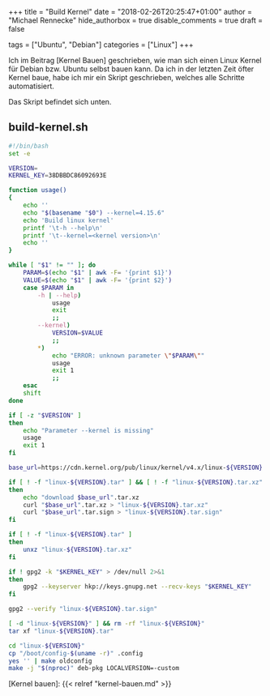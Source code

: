 +++
title = "Build Kernel"
date = "2018-02-26T20:25:47+01:00"
author = "Michael Rennecke"
hide_authorbox = true
disable_comments = true
draft = false

tags = ["Ubuntu", "Debian"]
categories = ["Linux"]
+++

Ich im Beitrag [Kernel Bauen] geschrieben, wie man sich einen Linux Kernel
für Debian bzw. Ubuntu selbst bauen kann. Da ich in der letzten Zeit öfter
Kernel baue, habe ich mir ein Skript geschrieben, welches alle Schritte
automatisiert.

Das Skript befindet sich unten.


## build-kernel.sh

```bash
#!/bin/bash
set -e

VERSION=
KERNEL_KEY=38DBBDC86092693E

function usage()
{
    echo ''
    echo "$(basename "$0") --kernel=4.15.6"
    echo 'Build linux kernel'
    printf '\t-h --help\n'
    printf '\t--kernel=<kernel version>\n'
    echo ''
}

while [ "$1" != "" ]; do
    PARAM=$(echo "$1" | awk -F= '{print $1}')
    VALUE=$(echo "$1" | awk -F= '{print $2}')
    case $PARAM in
        -h | --help)
            usage
            exit
            ;;
        --kernel)
            VERSION=$VALUE
            ;;
        *)
            echo "ERROR: unknown parameter \"$PARAM\""
            usage
            exit 1
            ;;
    esac
    shift
done

if [ -z "$VERSION" ]
then
    echo "Parameter --kernel is missing"
    usage
    exit 1
fi

base_url=https://cdn.kernel.org/pub/linux/kernel/v4.x/linux-${VERSION}

if [ ! -f "linux-${VERSION}.tar" ] && [ ! -f "linux-${VERSION}.tar.xz" ]
then
    echo "download $base_url".tar.xz
    curl "$base_url".tar.xz > "linux-${VERSION}.tar.xz"
    curl "$base_url".tar.sign > "linux-${VERSION}.tar.sign"
fi

if [ ! -f "linux-${VERSION}.tar" ]
then
    unxz "linux-${VERSION}.tar.xz"
fi

if ! gpg2 -k "$KERNEL_KEY" > /dev/null 2>&1
then
    gpg2 --keyserver hkp://keys.gnupg.net --recv-keys "$KERNEL_KEY"
fi

gpg2 --verify "linux-${VERSION}.tar.sign"

[ -d "linux-${VERSION}" ] && rm -rf "linux-${VERSION}"
tar xf "linux-${VERSION}.tar"

cd "linux-${VERSION}"
cp "/boot/config-$(uname -r)" .config
yes '' | make oldconfig
make -j "$(nproc)" deb-pkg LOCALVERSION=-custom
```

[Kernel bauen]: {{< relref "kernel-bauen.md" >}}